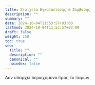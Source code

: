 ```yaml
---
title: Στοιχεία Εγκατάστασης & Σύμβασης
description: ""
summary: ""
date: 2024-10-04T11:53:57+03:00
lastmod: 2024-10-04T11:53:57+03:00
draft: false
weight: 250
toc: true
seo:
  title: ""
  description: ""
  canonical: ""
  noindex: false
---
```

Δεν υπάρχει περιεχόμενο προς το παρών
